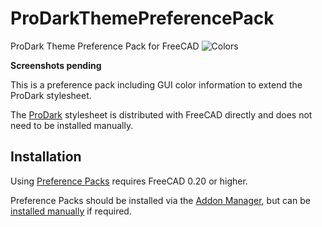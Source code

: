 # ProDarkThemePreferencePack
ProDark Theme Preference Pack for FreeCAD
![Colors](/resources/icons/Behave-Dark_200x200.png)

**Screenshots pending**

This is a preference pack including GUI color information to extend the ProDark stylesheet.

The [ProDark](https://github.com/turn211/ProDark-FreeCAD-theme) stylesheet is distributed with FreeCAD directly and does not need to be installed manually.


## Installation

Using [Preference Packs](https://wiki.freecadweb.org/Preference_Packs) requires FreeCAD 0.20 or higher.

Preference Packs should be installed via the [Addon Manager](https://github.com/FreeCAD/FreeCAD-addons), but can be [installed manually](https://wiki.freecadweb.org/Preference_Packs#Distributing_a_pack) if required.
